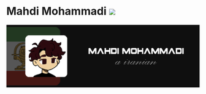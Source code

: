 # Mahdi Mohammadi <img src="https://github.githubassets.com/images/mona-loading-default.gif" width="30px">
<img src="https://github.com/mohammdimahdi/mohammdimahdi/blob/5270598d8d6ba180620b2424f8aaef35a9a215ef/1ng.png" alt="Mahdi Mohammadi">
